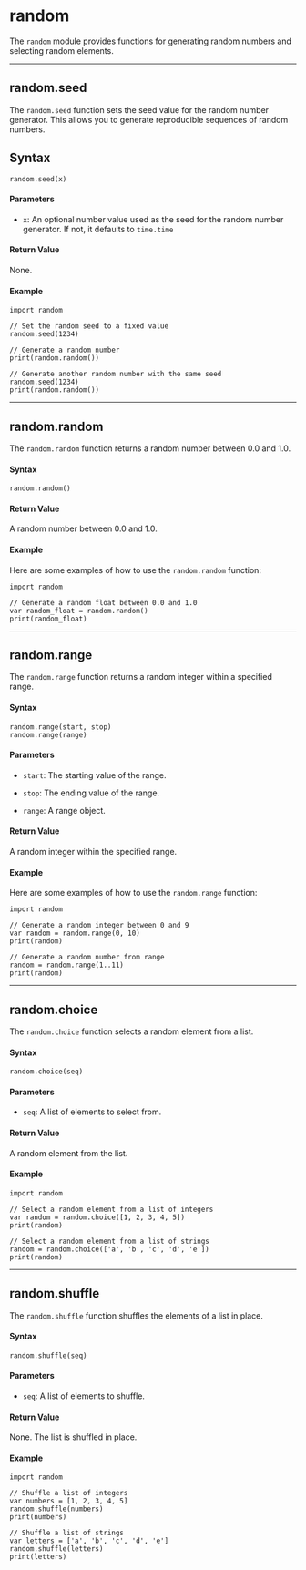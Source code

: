 # random

The `random` module provides functions for generating random numbers and selecting random elements.

---

## random.seed

The `random.seed` function sets the seed value for the random number generator. This allows you to generate reproducible sequences of random numbers.

## Syntax

```tea
random.seed(x)
```

#### Parameters

-   `x`: An optional number value used as the seed for the random number generator. If not, it defaults to `time.time`

#### Return Value

None.

#### Example

```tea
import random

// Set the random seed to a fixed value
random.seed(1234)

// Generate a random number
print(random.random())

// Generate another random number with the same seed
random.seed(1234)
print(random.random())
```

---

## random.random

The `random.random` function returns a random number between 0.0 and 1.0.

#### Syntax

```tea
random.random()
```

#### Return Value

A random number between 0.0 and 1.0.

#### Example

Here are some examples of how to use the `random.random` function:

```tea
import random

// Generate a random float between 0.0 and 1.0
var random_float = random.random()
print(random_float)
```

---

## random.range

The `random.range` function returns a random integer within a specified range.

#### Syntax

```
random.range(start, stop)
random.range(range)
```

#### Parameters

-   `start`: The starting value of the range.
-   `stop`: The ending value of the range.

-   `range`: A range object.

#### Return Value

A random integer within the specified range.

#### Example

Here are some examples of how to use the `random.range` function:

```tea
import random

// Generate a random integer between 0 and 9
var random = random.range(0, 10)
print(random)

// Generate a random number from range
random = random.range(1..11)
print(random)
```

---

## random.choice

The `random.choice` function selects a random element from a list.

#### Syntax

```tea
random.choice(seq)
```

#### Parameters

-   `seq`: A list of elements to select from.

#### Return Value

A random element from the list.

#### Example

```tea
import random

// Select a random element from a list of integers
var random = random.choice([1, 2, 3, 4, 5])
print(random)

// Select a random element from a list of strings
random = random.choice(['a', 'b', 'c', 'd', 'e'])
print(random)
```

---

## random.shuffle

The `random.shuffle` function shuffles the elements of a list in place.

#### Syntax

```tea
random.shuffle(seq)
```

#### Parameters

-   `seq`: A list of elements to shuffle.

#### Return Value

None. The list is shuffled in place.

#### Example

```tea
import random

// Shuffle a list of integers
var numbers = [1, 2, 3, 4, 5]
random.shuffle(numbers)
print(numbers)

// Shuffle a list of strings
var letters = ['a', 'b', 'c', 'd', 'e']
random.shuffle(letters)
print(letters)
```